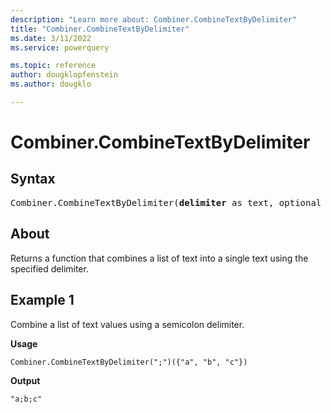 ```yaml
---
description: "Learn more about: Combiner.CombineTextByDelimiter"
title: "Combiner.CombineTextByDelimiter"
ms.date: 3/11/2022
ms.service: powerquery

ms.topic: reference
author: dougklopfenstein
ms.author: dougklo

---
```

# Combiner.CombineTextByDelimiter

## Syntax

<pre>
Combiner.CombineTextByDelimiter(<b>delimiter</b> as text, optional <b>quoteStyle</b> as nullable number) as function
</pre>
  
## About

Returns a function that combines a list of text into a single text using the specified delimiter.

## Example 1

Combine a list of text values using a semicolon delimiter.

**Usage**

```powerquery-m
Combiner.CombineTextByDelimiter(";")({"a", "b", "c"})
```

**Output**

`"a;b;c"`
